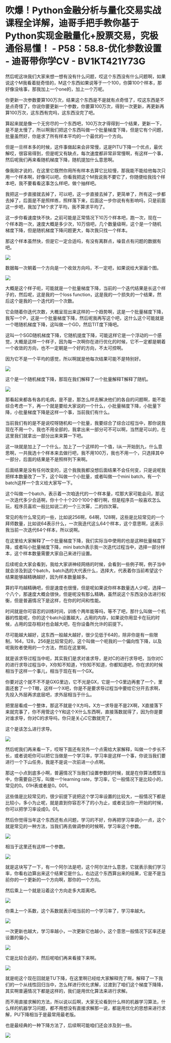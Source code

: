 # 吹爆！Python金融分析与量化交易实战课程全详解，迪哥手把手教你基于Python实现金融量化+股票交易，究极通俗易懂！ - P58：58.8-优化参数设置 - 迪哥带你学CV - BV1KT421Y73G

然后呢这块我们大家来想一想有没有什么问题，哎这个东西没有什么问题啊，如果说这个M我看着挺奇怪的，M这个东西如果说等于一个100，你算100个样本，那好像没啥事，那我加上一个one的，加上一个万呢。

你更新一次参数要算100万次，结果这个东西是不是就有点奇怪了，哎这东西是不是点奇怪了，你说你要更新一个参数，你要算100万次，得到一次更新，再更新再算100万次，这东西有完吗，这东西没完了吧。

算起来就是像一个无穷尽的一个东西吧，100万次才得得到一个结果，更新一下，是不是太慢了，所以啊我们把这个东西叫做一个批量梯度下降，但是它有个问题，批量虽然好，你是求了所有样本平均的一个最优的一个方向。

但是一旦样本多的时候，这件事做起来会非常慢，这是PITU下降一个优点，最优解哎，很容易得到，但是呢又有缺点，每次速度都非常非常慢啊，有这样一个事，然后呢我们再来看随机梯度下降，随机提加什么意思啊。

像我刚才说的，在这里它既然你用所有样本去算它比较慢，那我能不能给他每次只用一个样本啊，好像可以吧，你看我把这个M我说我不要它了，你随便给我找个样本吧，我不要看看这事怎么样吧，做个抽样吧。

我把这一步直接就去掉了，可以吧，这一步直接去掉了，更简单了，所有这一步都去掉了，后面是不是照样练，照样落下来，后面这一步你说有有影响吗，只是前面这一步吧，我加了M个求了平均，我不算求平均了。

这一步你看速度快不快，之前可能是正常情况下10万个样本吧，跑一次，现在一个样本跑一次，速度大概是多少次，10万倍吧，几个数量级啊，这个是一个随机梯度下降，但是随机梯度下降问题更大，每次我只找一个样本。

那这个样本虽然快，但是它一定合适吗，有没有离群点，噪音点有问题的数据有吧。

![](img/8cf3c3b2ebcef0928258489572100307_1.png)

数据每一次朝着一个方向是一个收敛方向吗，不一定吧，如果说给大家画个图。

![](img/8cf3c3b2ebcef0928258489572100307_3.png)

大概是这个样子呃，可能就是一个批量梯度下降，当前的一个迭代结果是长这个样子的，然后呢，这是我的一个loss function，这是我的一个损失的一个结果，然后这个是我的一个迭代的一个次数。

它会随着你迭代次数，大概呈现出来这样的一个趋势啊，这是一个批量梯度下降，我写一个P，这是一个批量梯度下降，然后呢我再写这个吧，这什么这个可能就是一个嗯随机梯度下降，这叫做一个GD，然后TIT度下降吧。

这叫一个SGD随机梯度下降，它随机提度下降，可能这样它是一个浮动的一个感觉，大概是这样一个样子，因为每一次啊你在进行优化的时候，它不一定都是朝着一个收敛的方向，也不一定朝是一个好的方向，不太可控啊。

因为它不是一个平均的感觉，所以啊就是他每次结果可能不是特别好。

![](img/8cf3c3b2ebcef0928258489572100307_5.png)

这个是一个随机梯度下降，那现在我们解释了一个批量解释T解释了随机。

![](img/8cf3c3b2ebcef0928258489572100307_7.png)

那看起来都各有各的毛病，是不是，那怎么样去解决他们的各自的问题啊，能不能综合考虑一下，再一个就是要给大家说的一个什么，小批量梯度下降，小批量下降，小批量梯度下降是这样一个事，当前我们有什么。

当前我们有的是不是说哎呀随机和一个批量，我要综合了综合过程当中，那你说我现在不用一个，我也不用全部的，我拿出来一部分可不可以啊，当然是可以的，在这里我们就拿出一部分出来来算一下吧。

这一块就是加上了一个什么，加上了一个这样的一个值，I从一开始到九，什么意思啊，一共我选十个样本来去做行吧，我不用100万，我也不用一个，只选择其中一部分，后面的结果是不是照样列下来啊。

后面结果是没有任何改变的，这个我我我都没想后面结果不会任何变，只是说呢我把样本数量改了一下，这个叫做一个小批量，或者叫做一个mini batch，有一个batch这样一个含义给大家写一下。

这个叫做一个batch，表示着一次咱迭代的一个样本量，哎那大家可能会问，那这一次迭代多少合适啊，你十个十个20个100个都行啊，但是程序员一般喜欢怎么玩，程序员喜欢一般比如说二的一个三次幂，二的四次幂。

常见的有什么常见的一些，比如说256啊，64啊，128啊，这些是比较常见的一个拜师数量，比如说64表示什么，一次我迭代这么64个样本，这个意思啊，这表示我当前一次迭代64个样本，所以说啊。

在这里给大家解释了一个批量梯度下降，我们实际当中使用的也是这种批量梯度下降，或者叫小批量梯度下降，mini batch表示我一次迭代过程当中，选择一部分样本，这个样本数量需要大家自己来进行设置。

后续呢会大家会看到，我给大家讲神经网络的时候，会看到一些例子啊，例子当中就会涉及到这个batch，batch选的大代表什么，选择大，代表着你当前希望这个结果能够越精确越好，因为样本数量越多。

算的平均越精确吧，但是速度也很慢，但是呢如果说你样本数量选人少呢，选择一个八个，那速度大概会很快，但是呢没有那么精确，虽然说这个东西没办法进行权衡，但是普遍情况下是这样，在你的时间和性能。

时间就是你可容忍的训练时间，训练个两年能等吗，等不了吧，那什么叫做一个机器的性能呢，你的这个batch设置越大，占用的内存，如果说你用显卡在玩的时候，占用的显存相对也会越大吧，在你设备所允许的前提下。

尽可能越大越好，这东西一般越大越好，很少见低于64的，除非你是有一些限制，164，128，256是比较常见的，这个叫做一个呃我的一个偏向性下降，以及呢我败者使用的一个方法，然后在这里啊。

就是该求导过程当中呃，其实我们是求对谁求导，是对C的进行求导吧，当你对C的进行求导过程当中，X你知不知道，Y你知不知道，你都知道吧，你在求的时候相当于这样一个事儿，相当于现在有一个GX。

你要对这个就不不不是GXG里边，它不光是GX，它是一个G里边再套了一个，里面还套了一个T眼，这样一个X吧，你是不是要求导过程当中要给它分开去求啊，先投入外层再求底层吧，求外层相当于什么。

把里层看成一个整体，那这不就是个X方吗，X方一求导是不是2X啊，X直接落下来就完事了，你不用管这个Y和这个X什么东西啊，直接落数就得了，因为你是要对谁求导，你对C的求导吗，你只是关心C它数就完了。

这个是该怎么进行求导。

![](img/8cf3c3b2ebcef0928258489572100307_9.png)

然后呢我们再来看一下，哎呀下面还有另外一个点需给大家解释，叫做一个步长不长，或者说呃你可以把它当做是一个学习率，学习率是这样一个事，你说当我们要进行一个下山任务，我是不是说一次前进一小点啊。

那这一小点到底多小啊，普遍情况下当我们设置参数的时候，就是在你算法模型当中，你需要自己写，叫做一个learning rate，学习率，它一般情况下是比较小的，常见的0。01H表或者是0。001。

这些值是比较常见的，很少前提下说把这个学习率设置的比较大，一般情况下都是比较小，多小为止呢，就是直到你容忍不了的小为止，或者说当你一开始的时候，你可以把学习率设成0。01。

然后你觉得当年这个东西还有点问题，学习的不好，你再把学习率调小一点，这个就是常见的一种方法，当我们再去做调参的时候啊，学习率这个参数。



![](img/8cf3c3b2ebcef0928258489572100307_11.png)

相当于这里还有这样一个参数。

![](img/8cf3c3b2ebcef0928258489572100307_13.png)

就是这块写了一下，有一个阿尔法是吧，这个阿尔法什么意思，它就表示我们学习率，你看右边算出来这个结果它是什么，右边这个东西算出来的结果，它是不是当前你的一个更新的一个方向啊，那你的一个方向。

然后乘上一个就是沿着这个方向走多大距离吧。

![](img/8cf3c3b2ebcef0928258489572100307_15.png)

你乘上一个系数，这个系数就表示咱当前的一个学习率了，学习率越大。

![](img/8cf3c3b2ebcef0928258489572100307_17.png)

一次更新也越大，学习率越小，一次更新它也越小，这个意思一般情况下区率还是设置的偏小。

![](img/8cf3c3b2ebcef0928258489572100307_19.png)

它是比较合适的，然后呢咱们再来看接下来啊。

![](img/8cf3c3b2ebcef0928258489572100307_21.png)

就是呃这个现在回就是TU下降，在这里啊已经给大家解释完了啊，解释了一下我们的一个从线性回归当中，怎么样进行优化求解，过渡到了咱们这个梯度下降降，其实啊普遍情况下都是这样的，我们是用优化算法来进行求解。

而不用直接求解的方法，所以说以后啊，大家无论看到什么样的机器学习算法，什么样的机器学习问题，都不用想没有直接求解那一说，都是用优化的思想来进行求解，PU下降相当于是最常用最老版。

也是最经典的一种下降方法了，后续啊可能咱们还会涉及到一些。

![](img/8cf3c3b2ebcef0928258489572100307_23.png)